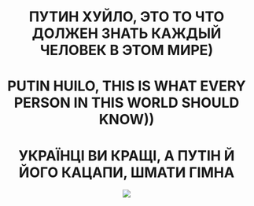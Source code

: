 <!DOCTYPE HTML PUBLIC>
<html>
 <head>
  <meta http-equiv="Content-Type" content="text/html; charset=utf-8">
  <title>PUTIN HUILO</title>
 <style>
     .text {
         text-align: center;
     }
 </style>
  </head>
 <body>
     <div class="text">
  <h1 >ПУТИН ХУЙЛО, ЭТО ТО ЧТО ДОЛЖЕН ЗНАТЬ КАЖДЫЙ ЧЕЛОВЕК В ЭТОМ МИРЕ)</h1>
  <h1 >PUTIN HUILO, THIS IS WHAT EVERY PERSON IN THIS WORLD SHOULD KNOW)) </h1>
  <h1>УКРАЇНЦІ ВИ КРАЩІ, А ПУТІН Й ЙОГО КАЦАПИ, ШМАТИ ГІМНА</h1>
  <p><img src="C:\Users\maxtu\Downloads\Telegram Desktop\putinhuilo.jpg"></p>
</div>
 </body>
</html>
